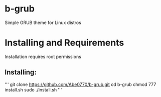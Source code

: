 # b-grub
Simple GRUB theme for Linux distros

# Installing and Requirements
<p> Installation requires root permissions </p>

## Installing:
'''
git clone https://github.com/Abe0770/b-grub.git
cd b-grub
chmod 777 install.sh
sudo ./install.sh
'''

